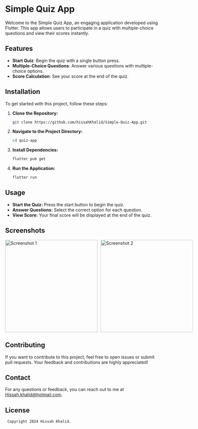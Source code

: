 # Simple Quiz App

Welcome to the Simple Quiz App, an engaging application developed using Flutter. This app allows users to participate in a quiz with multiple-choice questions and view their scores instantly.

## Features

- **Start Quiz**: Begin the quiz with a single button press.
- **Multiple-Choice Questions**:  Answer various questions with multiple-choice options.
- **Score Calculation**: See your score at the end of the quiz.

## Installation

To get started with this project, follow these steps:

1. **Clone the Repository:**
   ```bash
   git clone https://github.com/hissahKhalid/Simple-Quiz-App.git
2. **Navigate to the Project Directory:**
    ```bash
    cd quiz-app
3. **Install Dependencies:**
   ```bash
   flutter pub get
4. **Run the Application:**
   ```bash
   flutter run

## Usage
- **Start the Quiz:** Press the start button to begin the quiz.
- **Answer Questions:** Select the correct option for each question.
- **View Score:** Your final score will be displayed at the end of the quiz.

## Screenshots

<div style="display: flex; gap: 10px;">
  <img src="output/1.JPG" alt="Screenshot 1" width="300"/>
  <img src="output/2.JPG" alt="Screenshot 2" width="300"/>
</div>

## Contributing
If you want to contribute to this project, feel free to open issues or submit pull requests. Your feedback and contributions are highly appreciated!

## Contact
For any questions or feedback, you can reach out to me at [Hissah.khalid@hotmail.com](mailto:Hissah.khalid@hotmail.com). 

## License
 ```bash
  Copyright 2024 Hissah Khalid.
